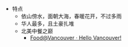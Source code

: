 - 特点
	- 依山傍水，面朝大海，春暖花开，不过多雨
	- 华人最多，且土豪扎堆
	- 北美中餐之巅
		- [Food@Vancouver · Hello Vancouver!](https://coda.io/@hf-liu/hello-vancouver)

<!--经济发达-->
<!--房价奇高-->